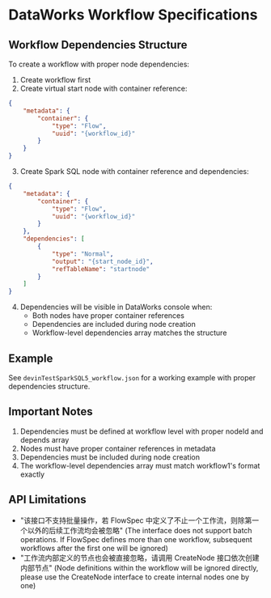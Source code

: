 # DataWorks Workflow Specifications

## Workflow Dependencies Structure
To create a workflow with proper node dependencies:

1. Create workflow first
2. Create virtual start node with container reference:
```json
{
    "metadata": {
        "container": {
            "type": "Flow",
            "uuid": "{workflow_id}"
        }
    }
}
```

3. Create Spark SQL node with container reference and dependencies:
```json
{
    "metadata": {
        "container": {
            "type": "Flow",
            "uuid": "{workflow_id}"
        }
    },
    "dependencies": [
        {
            "type": "Normal",
            "output": "{start_node_id}",
            "refTableName": "startnode"
        }
    ]
}
```

4. Dependencies will be visible in DataWorks console when:
   - Both nodes have proper container references
   - Dependencies are included during node creation
   - Workflow-level dependencies array matches the structure

## Example
See `devinTestSparkSQL5_workflow.json` for a working example with proper dependencies structure.

## Important Notes
1. Dependencies must be defined at workflow level with proper nodeId and depends array
2. Nodes must have proper container references in metadata
3. Dependencies must be included during node creation
4. The workflow-level dependencies array must match workflow1's format exactly

## API Limitations
- "该接口不支持批量操作，若 FlowSpec 中定义了不止一个工作流，则除第一个以外的后续工作流均会被忽略" (The interface does not support batch operations. If FlowSpec defines more than one workflow, subsequent workflows after the first one will be ignored)
- "工作流内部定义的节点也会被直接忽略，请调用 CreateNode 接口依次创建内部节点" (Node definitions within the workflow will be ignored directly, please use the CreateNode interface to create internal nodes one by one)
